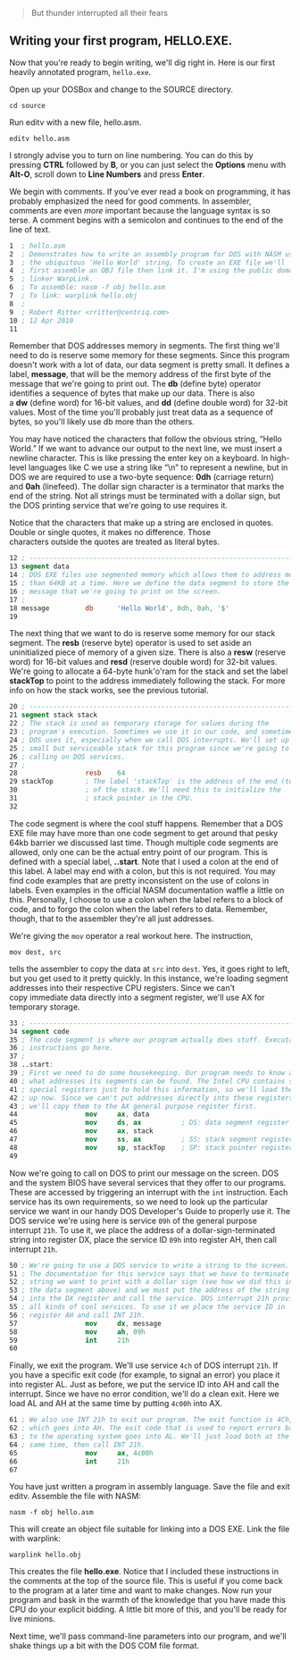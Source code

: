 >But thunder interrupted all their fears

## Writing your first program, HELLO.EXE.

Now that you're ready to begin writing, we'll dig right in. Here is our first heavily annotated program, `hello.exe`.

Open up your DOSBox and change to the SOURCE directory.
```
cd source
```
Run editv with a new file, hello.asm.
```
editv hello.asm
```
I strongly advise you to turn on line numbering. You can do this by pressing **CTRL** followed by **B**, or you can just select the **Options** menu with **Alt-O**, scroll down to **Line Numbers** and press **Enter**.

We begin with comments. If you've ever read a book on programming, it has probably emphasized the need for good comments. In assembler, comments are even _more_ important because the language syntax is so terse. A comment begins with a semicolon and continues to the end of the line of text.

```nasm
1  ; hello.asm
2  ; Demonstrates how to write an assembly program for DOS with NASM using
3  ; the ubiquitous 'Hello World' string. To create an EXE file we'll
4  ; first assemble an OBJ file then link it. I'm using the public domain
5  ; linker WarpLink.
6  ; To assemble: nasm -f obj hello.asm
7  ; To link: warplink hello.obj
8  ;
9  ; Robert Ritter <rritter@centriq.com>
10 ; 12 Apr 2010
11 
```

Remember that DOS addresses memory in segments. The first thing we'll need to do is reserve some memory for these segments. Since this program doesn't work with a lot of data, our data segment is pretty small. It defines a label, **message**, that will be the memory address of the first byte of the message that we're going to print out. The **db** (define byte) operator identifies a sequence of bytes that make up our data. There is also a **dw** (define word) for 16-bit values, and **dd** (define double word) for 32-bit values. Most of the time you'll probably just treat data as a sequence of bytes, so you'll likely use db more than the others.

You may have noticed the characters that follow the obvious string, “Hello World.” If we want to advance our output to the next line, we must insert a newline character. This is like pressing the enter key on a keyboard. In high-level languages like C we use a string like “\n” to represent a newline, but in DOS we are required to use a two-byte sequence: **0dh** (carriage return) and **0ah** (linefeed). The dollar sign character is a terminator that marks the end of the string. Not all strings must be terminated with a dollar sign, but the DOS printing service that we're going to use requires it.

Notice that the characters that make up a string are enclosed in quotes. Double or single quotes, it makes no difference. Those characters outside the quotes are treated as literal bytes.

```nasm
12 ; ----------------------------------------------------------------------
13 segment data
14 ; DOS EXE files use segmented memory which allows them to address more
15 ; than 64KB at a time. Here we define the data segment to store the
16 ; message that we're going to print on the screen.
17 ;
18 message         db      'Hello World', 0dh, 0ah, '$'
19
```

The next thing that we want to do is reserve some memory for our stack segment. The **resb** (reserve byte) operator is used to set aside an uninitialized piece of memory of a given size. There is also a **resw** (reserve word) for 16-bit values and **resd** (reserve double word) for 32-bit values. We're going to allocate a 64-byte hunk'o'ram for the stack and set the label **stackTop** to point to the address immediately following the stack. For more info on how the stack works, see the previous tutorial.

```nasm
20 ; ----------------------------------------------------------------------
21 segment stack stack
22 ; The stack is used as temporary storage for values during the
23 ; program's execution. Sometimes we use it in our code, and sometimes
24 ; DOS uses it, especially when we call DOS interrupts. We'll set up a
25 ; small but serviceable stack for this program since we're going to be
26 ; calling on DOS services.
27 ;
28                 resb    64
29 stackTop        ; The label 'stackTop' is the address of the end (top)
30                 ; of the stack. We'll need this to initialize the
31                 ; stack pointer in the CPU.
32
```

The code segment is where the cool stuff happens. Remember that a DOS EXE file may have more than one code segment to get around that pesky 64kb barrier we discussed last time. Though multiple code segments are allowed, only one can be the actual entry point of our program. This is defined with a special label, **..start**. Note that I used a colon at the end of this label. A label may end with a colon, but this is not required. You may find code examples that are pretty inconsistent on the use of colons in labels. Even examples in the official NASM documentation waffle a little on this. Personally, I choose to use a colon when the label refers to a block of code, and to forgo the colon when the label refers to data. Remember, though, that to the assembler they're all just addresses.

We're giving the `mov` operator a real workout here. The instruction,
```
mov dest, src
```
tells the assembler to copy the data at `src` into `dest`. Yes, it goes right to left, but you get used to it pretty quickly. In this instance, we're loading segment addresses into their respective CPU registers. Since we can't copy immediate data directly into a segment register, we'll use AX for temporary storage.

```nasm
33 ; ----------------------------------------------------------------------
34 segment code
35 ; The code segment is where our program actually does stuff. Executable
36 ; instructions go here. 
37 ;
38 ..start:
39 ; First we need to do some housekeeping. Our program needs to know at
40 ; what addresses its segments can be found. The Intel CPU contains some
41 ; special registers just to hold this information, so we'll load them
42 ; up now. Since we can't put addresses directly into these registers,
43 ; we'll copy them to the AX general purpose register first.
44                 mov     ax, data
45                 mov     ds, ax          ; DS: data segment register
46                 mov     ax, stack
47                 mov     ss, ax          ; SS: stack segment register
48                 mov     sp, stackTop    ; SP: stack pointer register
49
```

Now we're going to call on DOS to print our message on the screen. DOS and the system BIOS have several services that they offer to our programs. These are accessed by triggering an interrupt with the `int` instruction. Each service has its own requirements, so we need to look up the particular service we want in our handy DOS Developer's Guide to properly use it. The DOS service we're using here is service `09h` of the general purpose interrupt `21h`. To use it, we place the address of a dollar-sign-terminated string into register DX, place the service ID `09h` into register AH, then call interrupt `21h`.

```nasm
50 ; We're going to use a DOS service to write a string to the screen.
51 ; The documentation for this service says that we have to terminate the
52 ; string we want to print with a dollar sign (see how we did this in
53 ; the data segment above) and we must put the address of the string
54 ; into the DX register and call the service. DOS interrupt 21h provides
55 ; all kinds of cool services. To use it we place the service ID in
56 ; register AH and call INT 21h.
57                 mov     dx, message
58                 mov     ah, 09h
59                 int     21h
60
```

Finally, we exit the program. We'll use service `4ch` of DOS interrupt `21h`. If you have a specific exit code (for example, to signal an error) you place it into register AL. Just as before, we put the service ID into AH and call the interrupt. Since we have no error condition, we'll do a clean exit. Here we load AL and AH at the same time by putting `4c00h` into AX.

```nasm
61 ; We also use INT 21h to exit our program. The exit function is 4Ch,
62 ; which goes into AH. The exit code that is used to report errors back
63 ; to the operating system goes into AL. We'll just load both at the
64 ; same time, then call INT 21h.
65                 mov     ax, 4c00h
66                 int     21h
67 
```

You have just written a program in assembly language. Save the file and exit editv. Assemble the file with NASM:
```
nasm -f obj hello.asm
```
This will create an object file suitable for linking into a DOS EXE. Link the file with warplink:
```
warplink hello.obj
```
This creates the file **hello.exe**. Notice that I included these instructions in the comments at the top of the source file. This is useful if you come back to the program at a later time and want to make changes. Now run your program and bask in the warmth of the knowledge that you have made this CPU do your explicit bidding. A little bit more of this, and you'll be ready for live minions.

Next time, we'll pass command-line parameters into our program, and we'll shake things up a bit with the DOS COM file format.
